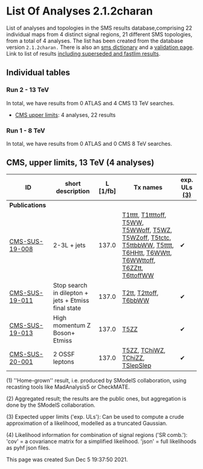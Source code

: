 # List Of Analyses 2.1.2charan 
List of analyses and topologies in the SMS results database,comprising 22 individual maps from 4 distinct signal regions, 21 different SMS topologies, from a total of 4 analyses.
The list has been created from the database version `2.1.2charan.`
There is also an  [sms dictionary](SmsDictionary212charan) and a [validation page](Validation212charan).
Link to list of results [including superseded and fastlim results](ListOfAnalyses212charanWithSuperseded).

## Individual tables

### Run 2 - 13 TeV
In total, we have results from 0 ATLAS and 4 CMS 13 TeV searches.
 * [CMS upper limits](#CMSupperlimits13): 4  analyses, 22 results

### Run 1 - 8 TeV
In total, we have results from 0 ATLAS and 0 CMS 8 TeV searches.

<a name="CMSupperlimits13"></a>
## CMS, upper limits, 13 TeV (4 analyses)

| **ID** | **short description** | **L [1/fb]** | **Tx names** | **exp. ULs [(3)](#A3)** |
|--------|-----------------------|--------------|--------------|-------------------------|
| **Publications** | | | | |
| [CMS-SUS-19-008](http://cms-results.web.cern.ch/cms-results/public-results/publications/SUS-19-008/index.html)<a name="CMS-SUS-19-008"></a> | 2-3L + jets | 137.0 | [T1tttt](SmsDictionary212charan#T1tttt), [T1ttttoff](SmsDictionary212charan#T1ttttoff), [T5WW](SmsDictionary212charan#T5WW), [T5WWoff](SmsDictionary212charan#T5WWoff), [T5WZ](SmsDictionary212charan#T5WZ), [T5WZoff](SmsDictionary212charan#T5WZoff), [T5tctc](SmsDictionary212charan#T5tctc), [T5ttbbWW](SmsDictionary212charan#T5ttbbWW), [T5tttt](SmsDictionary212charan#T5tttt), [T6HHtt](SmsDictionary212charan#T6HHtt), [T6WWtt](SmsDictionary212charan#T6WWtt), [T6WWttoff](SmsDictionary212charan#T6WWttoff), [T6ZZtt](SmsDictionary212charan#T6ZZtt), [T6ttoffWW](SmsDictionary212charan#T6ttoffWW) | &#10004; |
| [CMS-SUS-19-011](http://cms-results.web.cern.ch/cms-results/public-results/publications/SUS-19-011/index.html)<a name="CMS-SUS-19-011"></a> | Stop search in dilepton + jets + Etmiss final state | 137.0 | [T2tt](SmsDictionary212charan#T2tt), [T2ttoff](SmsDictionary212charan#T2ttoff), [T6bbWW](SmsDictionary212charan#T6bbWW) | &#10004; |
| [CMS-SUS-19-013](http://cms-results.web.cern.ch/cms-results/public-results/publications/SUS-19-013/index.html)<a name="CMS-SUS-19-013"></a> | High momentum Z Boson+ Etmiss | 137.0 | [T5ZZ](SmsDictionary212charan#T5ZZ) | &#10004; |
| [CMS-SUS-20-001](http://cms-results.web.cern.ch/cms-results/public-results/publications/SUS-20-001/index.html)<a name="CMS-SUS-20-001"></a> | 2 OSSF leptons | 137.0 | [T5ZZ](SmsDictionary212charan#T5ZZ), [TChiWZ](SmsDictionary212charan#TChiWZ), [TChiZZ](SmsDictionary212charan#TChiZZ), [TSlepSlep](SmsDictionary212charan#TSlepSlep) | &#10004; |


<a name='A1'>(1)</a> ''Home-grown'' result, i.e. produced by SModelS collaboration, using recasting tools like MadAnalysis5 or CheckMATE.

<a name='A2'>(2)</a> Aggregated result; the results are the public ones, but aggregation is done by the SModelS collaboration.

<a name='A3'>(3)</a> Expected upper limits ('exp. ULs'): Can be used to compute a crude approximation of a likelihood, modelled as a truncated Gaussian.

<a name='A4'>(4)</a> Likelihood information for combination of signal regions ('SR comb.'): 'cov' = a covariance matrix for a simplified likelihood. 'json' = full likelihoods as pyhf json files.

This page was created Sun Dec  5 19:37:50 2021.
